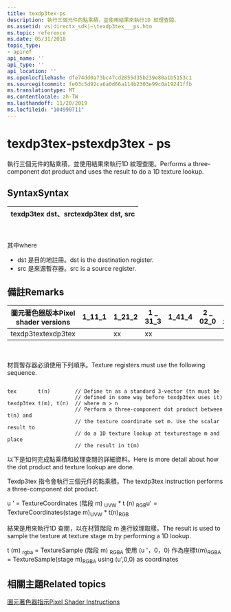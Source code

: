 ```yaml
---
title: texdp3tex-ps
description: 執行三個元件的點乘積，並使用結果來執行1D 紋理查閱。
ms.assetid: vs|directx_sdk|~\texdp3tex___ps.htm
ms.topic: reference
ms.date: 05/31/2018
topic_type:
- apiref
api_name: ''
api_type: ''
api_location: ''
ms.openlocfilehash: dfe74dd0a73bc47cd2855d35b239e80a1b5153c1
ms.sourcegitcommit: fe03c5d92ca6a0d66a114b2303e99c0a19241ffb
ms.translationtype: MT
ms.contentlocale: zh-TW
ms.lasthandoff: 11/20/2019
ms.locfileid: "104990711"
---
```

# <a name="texdp3tex---ps"></a><span data-ttu-id="248db-103">texdp3tex-ps</span><span class="sxs-lookup"><span data-stu-id="248db-103">texdp3tex - ps</span></span>

<span data-ttu-id="248db-104">執行三個元件的點乘積，並使用結果來執行1D 紋理查閱。</span><span class="sxs-lookup"><span data-stu-id="248db-104">Performs a three-component dot product and uses the result to do a 1D texture lookup.</span></span>

## <a name="syntax"></a><span data-ttu-id="248db-105">Syntax</span><span class="sxs-lookup"><span data-stu-id="248db-105">Syntax</span></span>



| <span data-ttu-id="248db-106">texdp3tex dst、src</span><span class="sxs-lookup"><span data-stu-id="248db-106">texdp3tex dst, src</span></span> |
|--------------------|



 

<span data-ttu-id="248db-107">其中</span><span class="sxs-lookup"><span data-stu-id="248db-107">where</span></span>

-   <span data-ttu-id="248db-108">dst 是目的地註冊。</span><span class="sxs-lookup"><span data-stu-id="248db-108">dst is the destination register.</span></span>
-   <span data-ttu-id="248db-109">src 是來源暫存器。</span><span class="sxs-lookup"><span data-stu-id="248db-109">src is a source register.</span></span>

## <a name="remarks"></a><span data-ttu-id="248db-110">備註</span><span class="sxs-lookup"><span data-stu-id="248db-110">Remarks</span></span>



| <span data-ttu-id="248db-111">圖元著色器版本</span><span class="sxs-lookup"><span data-stu-id="248db-111">Pixel shader versions</span></span> | <span data-ttu-id="248db-112">1\_1</span><span class="sxs-lookup"><span data-stu-id="248db-112">1\_1</span></span> | <span data-ttu-id="248db-113">1\_2</span><span class="sxs-lookup"><span data-stu-id="248db-113">1\_2</span></span> | <span data-ttu-id="248db-114">1 \_ 3</span><span class="sxs-lookup"><span data-stu-id="248db-114">1\_3</span></span> | <span data-ttu-id="248db-115">1\_4</span><span class="sxs-lookup"><span data-stu-id="248db-115">1\_4</span></span> | <span data-ttu-id="248db-116">2 \_ 0</span><span class="sxs-lookup"><span data-stu-id="248db-116">2\_0</span></span> | <span data-ttu-id="248db-117">2 \_ x</span><span class="sxs-lookup"><span data-stu-id="248db-117">2\_x</span></span> | <span data-ttu-id="248db-118">2個 \_ sw</span><span class="sxs-lookup"><span data-stu-id="248db-118">2\_sw</span></span> | <span data-ttu-id="248db-119">3 \_ 0</span><span class="sxs-lookup"><span data-stu-id="248db-119">3\_0</span></span> | <span data-ttu-id="248db-120">3個 \_ sw</span><span class="sxs-lookup"><span data-stu-id="248db-120">3\_sw</span></span> |
|-----------------------|------|------|------|------|------|------|-------|------|-------|
| <span data-ttu-id="248db-121">texdp3tex</span><span class="sxs-lookup"><span data-stu-id="248db-121">texdp3tex</span></span>             |      | <span data-ttu-id="248db-122">x</span><span class="sxs-lookup"><span data-stu-id="248db-122">x</span></span>    | <span data-ttu-id="248db-123">x</span><span class="sxs-lookup"><span data-stu-id="248db-123">x</span></span>    |      |      |      |       |      |       |



 

<span data-ttu-id="248db-124">材質暫存器必須使用下列順序。</span><span class="sxs-lookup"><span data-stu-id="248db-124">Texture registers must use the following sequence.</span></span>


```
 
tex       t(n)        // Define tn as a standard 3-vector (tn must be 
                      // defined in some way before texdp3tex uses it)
texdp3tex t(m), t(n)  // where m > n                 
                      // Perform a three-component dot product between t(n) and 
                      // the texture coordinate set m. Use the scalar result to
                      // do a 1D texture lookup at texturestage m and place
                      // the result in t(m)
```



<span data-ttu-id="248db-125">以下是如何完成點乘積和紋理查閱的詳細資料。</span><span class="sxs-lookup"><span data-stu-id="248db-125">Here is more detail about how the dot product and texture lookup are done.</span></span>

<span data-ttu-id="248db-126">Texdp3tex 指令會執行三個元件的點乘積。</span><span class="sxs-lookup"><span data-stu-id="248db-126">The texdp3tex instruction performs a three-component dot product.</span></span>

<span data-ttu-id="248db-127">u ' = TextureCoordinates (階段 m) <sub>UVW</sub> \* t (n) <sub>RGB</sub></span><span class="sxs-lookup"><span data-stu-id="248db-127">u' = TextureCoordinates(stage m)<sub>UVW</sub> \* t(n)<sub>RGB</sub></span></span>

<span data-ttu-id="248db-128">結果是用來執行1D 查閱，以在材質階段 m 進行紋理取樣。</span><span class="sxs-lookup"><span data-stu-id="248db-128">The result is used to sample the texture at texture stage m by performing a 1D lookup.</span></span>

<span data-ttu-id="248db-129">t (m) <sub>rgba</sub> = TextureSample (階段 m) <sub>RGBA</sub> 使用 (u '，0，0) 作為座標</span><span class="sxs-lookup"><span data-stu-id="248db-129">t(m)<sub>RGBA</sub> = TextureSample(stage m)<sub>RGBA</sub> using (u',0,0) as coordinates</span></span>

## <a name="related-topics"></a><span data-ttu-id="248db-130">相關主題</span><span class="sxs-lookup"><span data-stu-id="248db-130">Related topics</span></span>

<dl> <dt>

[<span data-ttu-id="248db-131">圖元著色器指示</span><span class="sxs-lookup"><span data-stu-id="248db-131">Pixel Shader Instructions</span></span>](dx9-graphics-reference-asm-ps-instructions.md)
</dt> </dl>

 

 




